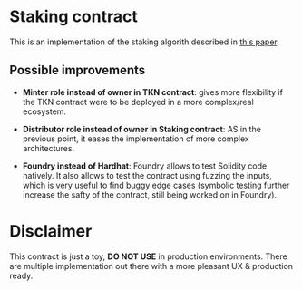 # Staking contract

This is an implementation of the staking algorith described in [this paper](http://batog.info/papers/scalable-reward-distribution.pdf).

## Possible improvements
- **Minter role instead of owner in TKN contract**: gives more flexibility if the TKN contract were to be deployed in a more complex/real ecosystem.

- **Distributor role instead of owner in Staking contract**: AS in the previous point, it eases the implementation of more complex architectures.
  
- **Foundry instead of Hardhat**: Foundry allows to test Solidity code natively. It also allows to test the contract using fuzzing the inputs, which is very useful to find buggy edge cases (symbolic testing further increase the safty of the contract, still being worked on in Foundry).

# Disclaimer

This contract is just a toy, **DO NOT USE** in production environments. There are multiple implementation out there with a more pleasant UX & production ready.  

